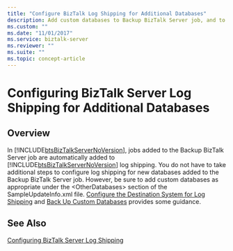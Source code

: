 ```yaml
---
title: "Configure BizTalk Log Shipping for Additional Databases"
description: Add custom databases to Backup BizTalk Server job, and to Log Shipping in BizTalk Server
ms.custom: ""
ms.date: "11/01/2017"
ms.service: biztalk-server
ms.reviewer: ""
ms.suite: ""
ms.topic: concept-article
---
```

# Configuring BizTalk Server Log Shipping for Additional Databases

## Overview
In [!INCLUDE[btsBizTalkServerNoVersion](../includes/btsbiztalkservernoversion-md.md)], jobs added to the Backup BizTalk Server job are automatically added to [!INCLUDE[btsBizTalkServerNoVersion](../includes/btsbiztalkservernoversion-md.md)] log shipping. You do not have to take additional steps to configure log shipping for new databases added to the Backup BizTalk Server job. However, be sure to add custom databases as appropriate under the \<OtherDatabases\> section of the SampleUpdateInfo.xml file. [Configure the Destination System for Log Shipping](../core/how-to-configure-the-destination-system-for-log-shipping.md) and [Back Up Custom Databases](../core/how-to-back-up-custom-databases.md) provides some guidance.
  
## See Also  
 [Configuring BizTalk Server Log Shipping](../technical-guides/configuring-biztalk-server-log-shipping.md)
